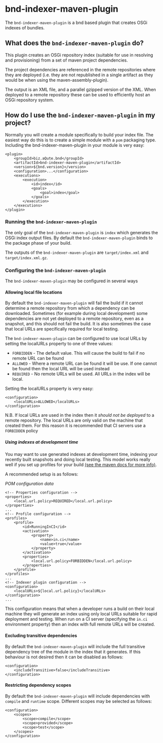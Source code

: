 # bnd-indexer-maven-plugin

The `bnd-indexer-maven-plugin` is a bnd based plugin that creates OSGi 
indexes of bundles.

## What does the `bnd-indexer-maven-plugin` do?

This plugin creates an OSGi repository index (suitable for use in resolving 
and provisioning) from a set of maven project dependencies. 

The project dependencies are referenced in the remote repositories where 
they are deployed (i.e. they are not republished in a single artifact as 
they would be when using the maven-assembly-plugin).

The output is an XML file, and a parallel gzipped version of the XML. When
deployed to a remote repository these can be used to efficiently host an
OSGi repository system.

## How do I use the `bnd-indexer-maven-plugin` in my project?

Normally you will create a module specifically to build your index file.
The easiest way do this is to create a simple module with a `pom` packaging
type. Including the bnd-indexer-maven-plugin in your module is very easy:

    <plugin>
        <groupId>biz.aQute.bnd</groupId>
        <artifactId>bnd-indexer-maven-plugin</artifactId>
        <version>${bnd.version}</version>
        <configuration>...</configuration>
        <executions>
            <execution>
                <id>index</id>
                <goals>
                    <goal>index</goal>
                </goals>
            </execution>
        </executions>
    </plugin>
    
### Running the `bnd-indexer-maven-plugin`

The only goal of the `bnd-indexer-maven-plugin` is `index` which generates the
OSGi index output files. By default the `bnd-indexer-maven-plugin` binds to the 
package phase of your build.

The outputs of the `bnd-indexer-maven-plugin` are `target/index.xml` and
`target/index.xml.gz`. 

### Configuring the `bnd-indexer-maven-plugin`

The `bnd-indexer-maven-plugin` may be configured in several ways

#### Allowing local file locations

By default the `bnd-indexer-maven-plugin` will fail the build if it cannot 
determine a remote repository from which a dependency can be downloaded.
Sometimes (for example during local development) some dependencies are not
yet deployed to a remote repository, even as a snapshot, and this should
not fail the build. It is also sometimes the case that local URLs are
specifically required for local testing.

The `bnd-indexer-maven-plugin` can be configured to use local URLs by 
setting the localURLs property to one of three values:

* `FORBIDDEN` - The default value. This will cause the build to fail if
no remote URL can be found
* `ALLOWED` - Where a remote URL can be found it will be use. If one cannot
be found then the local URL will be used instead
* `REQUIRED` - No remote URLs will be used. All URLs in the index will be
local.

Setting the localURLs property is very easy:

    <configuration>
        <localURLs>ALLOWED</localURLs>
    </configuration>

N.B. If local URLs are used in the index then it *should not be deployed* 
to a remote repository. The local URLs are only valid on the machine that
created them. For this reason it is recommended that CI servers use a 
`FORBIDDEN` policy

##### Using indexes at development time

You may want to use generated indexes at development time, indexing your 
recently built snapshots and doing local testing. This model works really
well if you set up profiles for your build 
[(see the maven docs for more info)](https://maven.apache.org/guides/introduction/introduction-to-profiles.html).

A recommended setup is as follows:

*POM configuration data*
    
    <!-- Properties configuration -->
    <properties>
        <local.url.policy>REQUIRED</local.url.policy>
    </properties>
    ...
    <!-- Profile configuration -->
    <profiles>
        <profile>
            <id>RunningInCI</id>
            <activation>
                <property>
                    <name>in.ci</name>
                    <value>true</value>
                </property>
            </activation>
            <properties>
                <local.url.policy>FORBIDDEN</local.url.policy>
            </properties>
        </profile>
    </profiles>
    ...
    <!-- Indexer plugin configuration -->
    <configuration>
        <localURLs>${local.url.policy}</localURLs>
    </configuration>
    ...

This configuration means that when a developer runs a build on their local
machine they will generate an index using only local URLs suitable for rapid
deployment and testing. When run on a CI server (specifying the `in.ci`
environment property) then an index with full remote URLs will be created.

#### Excluding transitive dependencies

By default the `bnd-indexer-maven-plugin` will include the full transitive
dependency tree of the module in the index that it generates. If this
behaviour is not desired then it can be disabled as follows:

    <configuration>
        <includeTransitive>false</includeTransitive>
    </configuration>
    
#### Restricting dependency scopes

By default the `bnd-indexer-maven-plugin` will include dependencies with 
`compile` and `runtime` scope. Different scopes may be selected as follows:

    <configuration>
        <scopes>
            <scope>compile</scope>
            <scope>provided</scope>
            <scope>test</scope>
        </scopes>
    </configuration>

